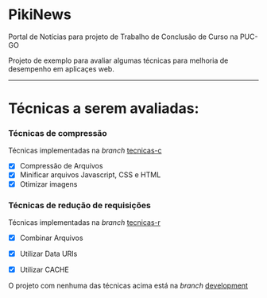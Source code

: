 # PikiNews
Portal de Notícias para projeto de Trabalho de Conclusão de Curso na PUC-GO

Projeto de exemplo para avaliar algumas técnicas para melhoria de desempenho em aplicaçes web.

---

# Técnicas a serem avaliadas:

### Técnicas de compressão
Técnicas implementadas na *branch* [tecnicas-c](https://github.com/antonyalkmim/PikiNews/tree/tecnicas-c)
- [X] Compressão de Arquivos
- [X] Minificar arquivos Javascript, CSS e HTML
- [X] Otimizar imagens

### Técnicas de redução de requisições
Técnicas implementadas na *branch* [tecnicas-r](https://github.com/antonyalkmim/PikiNews/tree/tecnicas-r)
- [X] Combinar Arquivos
- [X] Utilizar Data URIs
- [X] Utilizar CACHE


O projeto com nenhuma das técnicas acima está na *branch* [development](https://github.com/antonyalkmim/PikiNews/tree/development)


